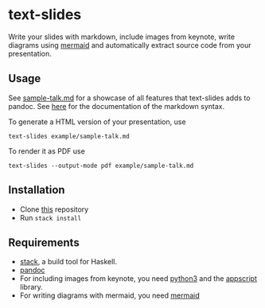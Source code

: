 # text-slides

Write your slides with markdown, include images from keynote, write diagrams using
[mermaid](https://mermaid-js.github.io/mermaid/#/) and automatically extract source code
from your presentation.

## Usage

See [sample-talk.md](example/sample-talk.md) for a showcase of all features that text-slides
adds to pandoc. See [here](https://daringfireball.net/projects/markdown/) for the documentation
of the markdown syntax.

To generate a HTML version of your presentation, use

~~~
text-slides example/sample-talk.md
~~~

To
render it as PDF use

~~~
text-slides --output-mode pdf example/sample-talk.md
~~~

## Installation

* Clone [this](https://github.com/skogsbaer/text-slides) repository
* Run `stack install`

## Requirements

* [stack](https://docs.haskellstack.org/en/stable/README/), a build tool for Haskell.
* [pandoc](https://pandoc.org)
* For including images from keynote, you need [python3](https://www.python.org) and
  the [appscript](https://pypi.org/project/appscript/) library.
* For writing diagrams with mermaid, you need [mermaid](https://mermaid-js.github.io/mermaid/#/)
